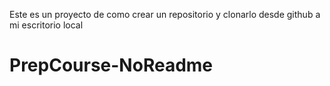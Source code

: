 Este es un proyecto de como crear un repositorio y clonarlo desde github a mi escritorio local
# PrepCourse-NoReadme
